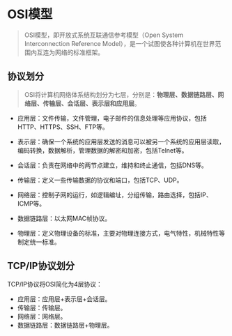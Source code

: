 # OSI模型

> OSI模型，即开放式系统互联通信参考模型（Open System Interconnection Reference Model），是一个试图使各种计算机在世界范围内互连为网络的标准框架。

## 协议划分

> OSI将计算机网络体系结构划分为七层，分别是：**物理层、数据链路层、网络层、传输层、会话层、表示层和应用层**。

- 应用层：文件传输，文件管理，电子邮件的信息处理等应用协议，包括HTTP、HTTPS、SSH、FTP等。
- 表示层：确保一个系统的应用层发送的消息可以被另一个系统的应用层读取，编码转换，数据解析，管理数据的解密和加密，包括Telnet等。
- 会话层：负责在网络中的两节点建立，维持和终止通信，包括DNS等。
- 传输层：定义一些传输数据的协议和端口，包括TCP、UDP。

- 网络层：控制子网的运行，如逻辑编址，分组传输，路由选择，包括IP、ICMP等。

- 数据链路层：以太网MAC帧协议。
- 物理层：定义物理设备的标准，主要对物理连接方式，电气特性，机械特性等制定统一标准。

## TCP/IP协议划分

TCP/IP协议将OSI简化为4层协议：

- 应用层：应用层+表示层+会话层。
- 传输层：传输层。
- 网络层：网络层。
- 数据链路层：数据链路层+物理层。